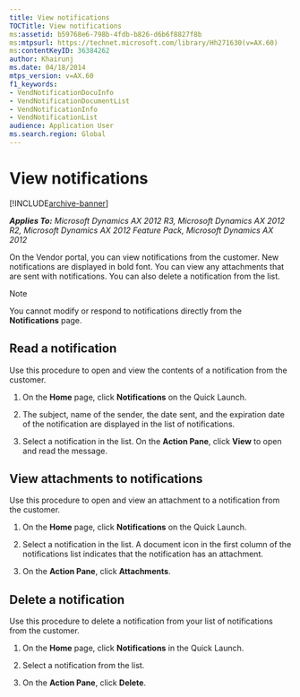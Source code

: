 ```yaml
---
title: View notifications
TOCTitle: View notifications
ms:assetid: b59768e6-798b-4fdb-b826-d6b6f8827f8b
ms:mtpsurl: https://technet.microsoft.com/library/Hh271630(v=AX.60)
ms:contentKeyID: 36384262
author: Khairunj
ms.date: 04/18/2014
mtps_version: v=AX.60
f1_keywords:
- VendNotificationDocuInfo
- VendNotificationDocumentList
- VendNotificationInfo
- VendNotificationList
audience: Application User
ms.search.region: Global
---
```


# View notifications 


[!INCLUDE[archive-banner](includes/archive-banner.md)]


_**Applies To:** Microsoft Dynamics AX 2012 R3, Microsoft Dynamics AX 2012 R2, Microsoft Dynamics AX 2012 Feature Pack, Microsoft Dynamics AX 2012_

On the Vendor portal, you can view notifications from the customer. New notifications are displayed in bold font. You can view any attachments that are sent with notifications. You can also delete a notification from the list.


> [!NOTE]
> <P>You cannot modify or respond to notifications directly from the <STRONG>Notifications</STRONG> page.</P>



## Read a notification

Use this procedure to open and view the contents of a notification from the customer.

1.  On the **Home** page, click **Notifications** on the Quick Launch.

2.  The subject, name of the sender, the date sent, and the expiration date of the notification are displayed in the list of notifications.

3.  Select a notification in the list. On the **Action Pane**, click **View** to open and read the message.

## View attachments to notifications

Use this procedure to open and view an attachment to a notification from the customer.

1.  On the **Home** page, click **Notifications** on the Quick Launch.

2.  Select a notification in the list. A document icon in the first column of the notifications list indicates that the notification has an attachment.

3.  On the **Action Pane**, click **Attachments**.

## Delete a notification

Use this procedure to delete a notification from your list of notifications from the customer.

1.  On the **Home** page, click **Notifications** in the Quick Launch.

2.  Select a notification from the list.

3.  On the **Action Pane**, click **Delete**.

  


